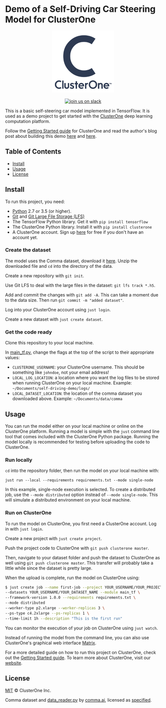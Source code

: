 # Demo of a Self-Driving Car Steering Model for ClusterOne

<p align="center">
<img src="c1_logo.png" alt="ClusterOne" width="200">
<br>
<br>
<a href="https://slackin-altdyjrdgq.now.sh"><img src="https://slackin-altdyjrdgq.now.sh/badge.svg" alt="join us on slack"></a>
</p>

This is a basic self-steering car model implemented in TensorFlow. It is used as a demo project to get started with the [ClusterOne](https://clusterone.com) deep learning computation platform.


Follow the [Getting Started guide](https://docs.clusterone.com/v1.0/docs/getting-started) for ClusterOne and read the author's blog post about building this demo [here](https://medium.com/towards-data-science/what-i-learnt-building-a-simple-self-steering-car-in-tensorflow-c8d7cab6f6d) and [here](https://medium.com/@malomarrec/how-to-write-distributed-tensorflow-code-with-an-example-on-tensorport-70bf3306adcb).


## Table of Contents

- [Install](#install)
- [Usage](#usage)
- [License](#license)

## Install

To run this project, you need:

- [Python](https://python.org) 2.7 or 3.5 (or higher).
- [Git](https://git-scm.com/) and [Git Large File Storage (LFS)](https://git-lfs.github.com/)
- The TensorFlow Python library. Get it with `pip install tensorflow`
- The ClusterOne Python library. Install it with `pip install clusterone`
- A ClusterOne account. Sign up [here](https://clusterone.com) for free if you don't have an account yet.

### Create the dataset

The model uses the Comma dataset, download it [here](https://tensorport-public.s3.amazonaws.com/comma-train.zip). Unzip the downloaded file and `cd` into the directory of the data.

Create a new repository with `git init`.

Use Git LFS to deal with the large files in the dataset: `git lfs track *.h5`.

Add and commit the changes with `git add -A`. This can take a moment due to the data size. Then run `git commit -m "added dataset"`.

Log into your ClusterOne account using `just login`.

Create a new dataset with `just create dataset`.

### Get the code ready

Clone this repository to your local machine.

In [main_tf.py](/main_tf.py), change the flags at the top of the script to their appropriate values:

- `CLUSTERONE_USERNAME`: your ClusterOne username. This should be something like `johndoe`, not your email address!
- `LOCAL_LOG_LOCATION`: a location where you want the log files to be stored when running ClusterOne on your local machine. Example: `~/Documents/self-driving-demo/logs/`
- `LOCAL_DATASET_LOCATION`: the location of the comma dataset you downloaded above. Example: `~/Documents/data/comma`

## Usage

You can run the model either on your local machine or online on the ClusterOne platform. Running a model is simple with the `just` command line tool that comes included with the ClusterOne Python package. Running the model locally is recommended for testing before uploading the code to ClusterOne.

### Run locally

`cd` into the repository folder, then run the model on your local machine with:

```shell
just run --local --requirements requirements.txt --mode single-node
```

In this example, single-node execution is selected. To create a distributed job, use the `--mode distributed` option instead of `--mode single-node`. This will simulate a distributed environment on your local machine.

### Run on ClusterOne

To run the model on ClusterOne, you first need a ClusterOne account. Log in with `just login`.

Create a new project with `just create project`.

Push the project code to ClusterOne with `git push clusterone master`.

Then, navigate to your dataset folder and push the dataset to ClusterOne as well using `git push clusterone master`. This transfer will probably take a little while since the dataset is pretty large.

When the upload is complete, run the model on ClusterOne using:

```bash
$ just create job --name first-job --project YOUR_USERNAME/YOUR_PROJECT_NAME \
--datasets YOUR_USERNAME/YOUR_DATASET_NAME --module main_tf \
--framework-version 1.0.0 --requirements requirements.txt \
--mode distributed
--worker-type p2.xlarge --worker-replicas 3 \
--ps-type c4.2xlarge --ps-replicas 1 \
--time-limit 1h --description "This is the first run"
```

You can monitor the execution of your job on ClusterOne using `just watch`.

Instead of running the model from the command line, you can also use ClusterOne's graphical web interface [Matrix](https://clusterone.com/matrix).

For a more detailed guide on how to run this project on ClusterOne, check out the [Getting Started guide](https://docs.clusterone.com/v1.0/docs/getting-started). To learn more about ClusterOne, visit our [website](https://clusterone.com).

## License

[MIT](LICENSE) © ClusterOne Inc.

Comma dataset and [data_reader.py](utils/data_reader.py) by [comma.ai](https://github.com/commaai/research), licensed as [specified](LICENSE_COMMA).
